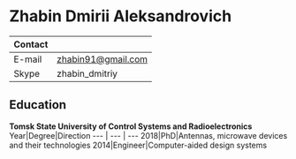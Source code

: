 # Zhabin Dmirii Aleksandrovich
Contact |            |    
 ------------ | ------------
 E-mail  | zhabin91@gmail.com 
 Skype   | zhabin_dmitriy     

## Education
**Tomsk State University of Control Systems and Radioelectronics**
Year|Degree|Direction
  --- | --- | --- 
 2018|PhD|Antennas, microwave devices and their technologies
 2014|Engineer|Computer-aided design systems